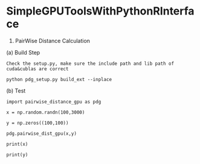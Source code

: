 # SimpleGPUToolsWithPythonRInterface

1. PairWise Distance Calculation

  (a) Build Step
  
    Check the setup.py, make sure the include path and lib path of cuda&cublas are correct
    
    python pdg_setup.py build_ext --inplace
    
  (b) Test
  
    import pairwise_distance_gpu as pdg
    
    x = np.random.randn(100,3000)
    
    y = np.zeros((100,100))
    
    pdg.pairwise_dist_gpu(x,y)
    
    print(x)
    
    print(y)
    

